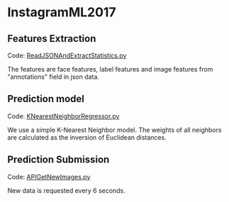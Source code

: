 # InstagramML2017

## Features Extraction 

Code: [ReadJSONAndExtractStatistics.py](ReadJSONAndExtractStatistics.py)

The features are face features, label features and image features from "annotations" field in json data.

## Prediction model

Code: [KNearestNeighborRegressor.py](KNearestNeighborRegressor.py)

We use a simple K-Nearest Neighbor model. The weights of all neighbors are calculated as the inversion of Euclidean distances.

## Prediction Submission
Code: [APIGetNewImages.py](APIGetNewImages.py)

New data is requested every 6 seconds.
